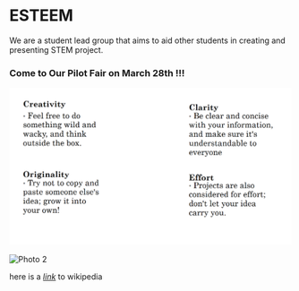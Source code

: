 # ESTEEM 

We are a student lead group that aims to aid other students in creating and presenting STEM project.

### Come to Our Pilot Fair on **March 28th !!!**

![Photo 1](/images/ideas.png "ideas")

![Photo 2](/fourideas.png "fourideas")

here is a *[link](https://www.wikipedia.org/)* to wikipedia

